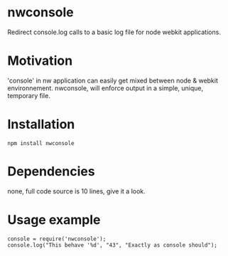# nwconsole
Redirect console.log calls to a basic log file for node webkit applications.

# Motivation
'console' in nw application can easily get mixed between node & webkit environnement.
nwconsole, will enforce output in a simple, unique, temporary file.

# Installation
```
npm install nwconsole
```

# Dependencies
none, full code source is 10 lines, give it a look.

# Usage example
```
console = require('nwconsole');
console.log("This behave '%d', "43", "Exactly as console should");
```

